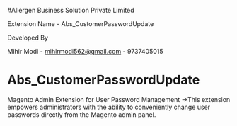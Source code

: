 #Allergen Business Solution Private Limited

Extension Name - Abs_CustomerPasswordUpdate

Developed By

Mihir Modi - mihirmodi562@gmail.com - 9737405015

# Abs_CustomerPasswordUpdate
Magento Admin Extension for User Password Management  ->This extension empowers administrators with the ability to conveniently change user passwords directly from the Magento admin panel.
